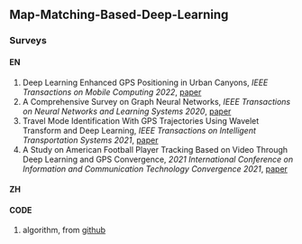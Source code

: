 ## Map-Matching-Based-Deep-Learning

### Surveys
#### EN
1. Deep Learning Enhanced GPS Positioning in Urban Canyons, *IEEE Transactions on Mobile Computing 2022*, [paper](https://ieeexplore.ieee.org/document/9896986)
2. A Comprehensive Survey on Graph Neural Networks, *IEEE Transactions on Neural Networks and Learning Systems 2020*, [paper](https://ieeexplore.ieee.org/abstract/document/9046288)
3. Travel Mode Identification With GPS Trajectories Using Wavelet Transform and Deep Learning, *IEEE Transactions on Intelligent Transportation Systems 2021*, [paper](https://ieeexplore.ieee.org/document/8947978)
4. A Study on American Football Player Tracking Based on Video Through Deep Learning and GPS Convergence, *2021 International Conference on Information and Communication Technology Convergence  2021*, [paper](https://ieeexplore.ieee.org/document/9621106)



#### ZH

#### CODE
1. algorithm, from [github](https://github.com/cyang-kth/fmm)
